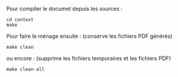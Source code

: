Pour compiler le documet depuis les sources :

```
cd context
make
```

Pour faire le ménage ensuite :
(conserve les fichiers PDF générés)

```
make clean
```

ou encore :
(supprime les fichiers temporaires et les fichiers PDF)

```
make clean-all
```
